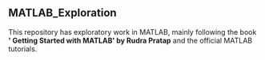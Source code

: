 ## MATLAB_Exploration

This repository has exploratory work in MATLAB, mainly following the book **' Getting Started with MATLAB' by Rudra Pratap** and the official MATLAB tutorials.

